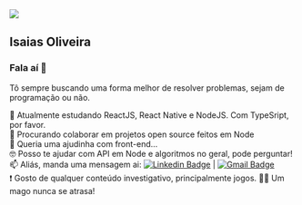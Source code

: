 <img width="auto" src="https://i.imgur.com/ltFQpTP.png" />

## Isaias Oliveira

### Fala aí 🤙

Tô sempre buscando uma forma melhor de resolver problemas, sejam de programação ou não.

  :rocket: Atualmente estudando ReactJS, React Native e NodeJS. Com TypeSript, por favor. <br/>
  🔎 Procurando colaborar em projetos open source feitos em Node <br/>
  🤔 Queria uma ajudinha com front-end... <br/>
  🤓 Posso te ajudar com API em Node e algoritmos no geral, pode perguntar! <br/>
  📫 Aliás, manda uma mensagem ai:
    [![Linkedin Badge](https://img.shields.io/badge/-IsaiasOliveira-blue?style=flat-square&logo=Linkedin&logoColor=white&link=https://www.linkedin.com/in/isaious/)](https://www.linkedin.com/in/tgmarinho/) 
| 
[![Gmail Badge](https://img.shields.io/badge/-isaigrec@gmail.com-c14438?style=flat-square&logo=Gmail&logoColor=white&link=mailto:isaigrec@gmail.com)](mailto:isaigrec@gmail.com)<br/>
 :exclamation: Gosto de qualquer conteúdo investigativo, principalmente jogos. 🧙‍♂️ Um mago nunca se atrasa!
